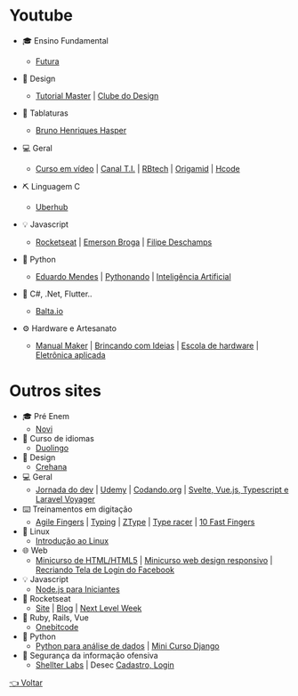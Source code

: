 # Youtube
- 🎓 Ensino Fundamental 
  - [Futura](https://www.youtube.com/c/CanalfuturaOrgBr)
- 🎨 Design
  - [Tutorial Master](https://www.youtube.com/channel/UC64cfFXE8DXSwDyOekJBDmw) | [Clube do Design](https://www.youtube.com/c/ClubedoDesign)
- 🎵 Tablaturas 
  - [Bruno Henriques Hasper](https://www.youtube.com/playlist?list=PLg4tPBTePKk2VtqY7_fBoHEHpizYKxb1K)
- 💻 Geral
  - [Curso em vídeo](https://www.youtube.com/user/cursosemvideo) | 
  [Canal T.I.](https://www.youtube.com/c/CanalTIoficial) | 
  [RBtech](https://www.youtube.com/c/RBTechinfo) | 
  [Origamid](https://www.youtube.com/c/Origamid) | 
  [Hcode](https://www.youtube.com/c/HcodeBrasil)
- ⛏️ Linguagem C
  - [Uberhub](https://www.youtube.com/channel/UCwiPDmAwR6tQancfkGVSt1Q)
- 💡 Javascript
  - [Rocketseat](https://www.youtube.com/channel/UCSfwM5u0Kce6Cce8_S72olg) | 
  [Emerson Broga](https://www.youtube.com/channel/UC29n3f6JhwqtD-kCJi_BwoA) | 
  [Filipe Deschamps](https://www.youtube.com/channel/UCU5JicSrEM5A63jkJ2QvGYw)
- 🐍 Python
  - [Eduardo Mendes](https://www.youtube.com/user/mendesesduardo) | 
  [Pythonando](https://www.youtube.com/channel/UCDqfUwybgEA9Hg3P32G4Uaw/videos) | 
  [Inteligência Artificial](https://www.youtube.com/playlist?list=PLMdYygf53DP7YZiFUtGTWJJlvynRyrna-)
- 🔮 C#, .Net, Flutter..
  - [Balta.io](https://www.youtube.com/channel/UCgnACLvM9O5lfm9ZBh_d3cg)

- ⚙ Hardware e Artesanato
  - [Manual Maker](https://www.youtube.com/playlist?list=PLYjrJH3e_wDNLUTN32WittrpBxeleEqNpv) |
  [Brincando com Ideias](https://www.youtube.com/channel/UCcGk83PAQ5aGR7IVlD_cBaw) |
  [Escola de hardware](https://www.youtube.com/playlist?list=PLB3bkcT5ue2gQdII6KKwhloyl2AvtSWL9) |
  [Eletrônica aplicada](https://www.youtube.com/c/AmoraVidas)

# Outros sites
- 🎓 Pré Enem
  - [Novi](www.novienem.com.br)
- 💬 Curso de idiomas
  - [Duolingo](https://pt.duolingo.com)
- 🎨 Design
  - [Crehana](https://www.crehana.com/br/cursos-gratis) 
- 💻 Geral 
  - [Jornada do dev](https://jornadadodev.com.br/cursos) |
  [Udemy](https://www.udemy.com/courses/it-and-software/?price=price-free&sort=popularity) |
  [Codando.org](https://codando.org/material-gratuito) |
  [Svelte, Vue.js, Typescript e Laravel Voyager](https://classes.vedovelli.com.br/courses)
- ⌨️ Treinamentos em digitação
  - [Agile Fingers](https://agilefingers.com/pt) |
    [Typing](https://www.typing.com/br) |
    [ZType](https://zty.pe/) |
    [Type racer](https://play.typeracer.com/) |
    [10 Fast Fingers](https://10fastfingers.com/typing-test/portuguese)
- 🐧 Linux
  - [Introdução ao Linux](http://884a37b.contato.site/captura-introducao-1?fbclid=IwAR1Z2FBbXsSt0eKmA9Kho3_A7fzBbJm7WaE3qTCHkHIFLVTULBV19fC5q0c)
- 🌐 Web
  - [Minicurso de HTML/HTML5](https://www.youtube.com/watch?v=DGeFqagZULA&list=PLEyt1MvK3exQvhz6hFo-66fXbpHY6BGrJ&index=2&t=0s) |
  [Minicurso web design responsivo](https://www.youtube.com/playlist?list=PLZTjHbp2Y782r6cqjm5JU91_sgPxM19k-) |
  [Recriando Tela de Login do Facebook](https://bugnocod.wordpress.com/recriando-tela-login-facebook/?fbclid=IwAR1n_ivx935GS9vAadbqkDWYB8K_F6i7uq2xQaMBEpoyzvVS3RTUCqpw7BI)
- 💡 Javascript
  - [Node.js para Iniciantes](https://treinamento.nodebr.org)
- 🚀 Rocketseat
  - [Site](https://rocketseat.com.br) |
  [Blog](https://blog.rocketseat.com.br) |
  [Next Level Week](https://nextlevelweek.com)
- 💎 Ruby, Rails, Vue
  - [Onebitcode](https://onebitcode.com/cursos)
- 🐍 Python
  - [Python para análise de dados](https://geracaoanalitica.com.br) |
  [Mini Curso Django](https://lp.treinaweb.com.br/python?fbclid=IwAR0h-VEvT7OZCHywGjk_Gb9TdJWy4RvRoylIhQZd8gyrhjKTE1Bz1AnQJQI#receber)
- 🔐 Segurança da informação ofensiva
  - [Shellter Labs](https://shellterlabs.com/pt) |
  Desec [Cadastro, ](https://desecsecurity.com/curso/curso-pentest-gratuito)[Login](https://desecsecurity.com/academy/login)

[👈 Voltar](../README.md)
